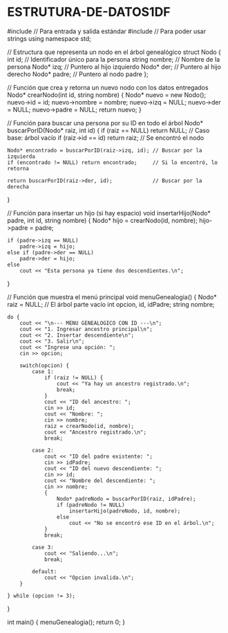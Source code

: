 # ESTRUTURA-DE-DATOS1DF

#include <iostream>     // Para entrada y salida estándar
#include <string>       // Para poder usar strings
using namespace std;

// Estructura que representa un nodo en el árbol genealógico
struct Nodo {
    int id;              // Identificador único para la persona
    string nombre;       // Nombre de la persona
    Nodo* izq;           // Puntero al hijo izquierdo
    Nodo* der;           // Puntero al hijo derecho
    Nodo* padre;         // Puntero al nodo padre
};

// Función que crea y retorna un nuevo nodo con los datos entregados
Nodo* crearNodo(int id, string nombre) {
    Nodo* nuevo = new Nodo();
    nuevo->id = id;
    nuevo->nombre = nombre;
    nuevo->izq = NULL;
    nuevo->der = NULL;
    nuevo->padre = NULL;
    return nuevo;
}

// Función para buscar una persona por su ID en todo el árbol
Nodo* buscarPorID(Nodo* raiz, int id) {
    if (raiz == NULL) return NULL;            // Caso base: árbol vacío
    if (raiz->id == id) return raiz;          // Se encontró el nodo

    Nodo* encontrado = buscarPorID(raiz->izq, id); // Buscar por la izquierda
    if (encontrado != NULL) return encontrado;     // Si lo encontró, lo retorna

    return buscarPorID(raiz->der, id);             // Buscar por la derecha
}

// Función para insertar un hijo (si hay espacio)
void insertarHijo(Nodo* padre, int id, string nombre) {
    Nodo* hijo = crearNodo(id, nombre);
    hijo->padre = padre;

    if (padre->izq == NULL)
        padre->izq = hijo;
    else if (padre->der == NULL)
        padre->der = hijo;
    else
        cout << "Esta persona ya tiene dos descendientes.\n";
}

// Función que muestra el menú principal
void menuGenealogia() {
    Nodo* raiz = NULL;  // El árbol parte vacío
    int opcion, id, idPadre;
    string nombre;

    do {
        cout << "\n--- MENU GENEALOGICO CON ID ---\n";
        cout << "1. Ingresar ancestro principal\n";
        cout << "2. Insertar descendiente\n";
        cout << "3. Salir\n";
        cout << "Ingrese una opción: ";
        cin >> opcion;

        switch(opcion) {
            case 1:
                if (raiz != NULL) {
                    cout << "Ya hay un ancestro registrado.\n";
                    break;
                }
                cout << "ID del ancestro: ";
                cin >> id;
                cout << "Nombre: ";
                cin >> nombre;
                raiz = crearNodo(id, nombre);
                cout << "Ancestro registrado.\n";
                break;

            case 2:
                cout << "ID del padre existente: ";
                cin >> idPadre;
                cout << "ID del nuevo descendiente: ";
                cin >> id;
                cout << "Nombre del descendiente: ";
                cin >> nombre;
                {
                    Nodo* padreNodo = buscarPorID(raiz, idPadre);
                    if (padreNodo != NULL)
                        insertarHijo(padreNodo, id, nombre);
                    else
                        cout << "No se encontró ese ID en el árbol.\n";
                }
                break;

            case 3:
                cout << "Saliendo...\n";
                break;

            default:
                cout << "Opcion invalida.\n";
        }

    } while (opcion != 3);
}

int main() {
    menuGenealogia();
    return 0;
}
